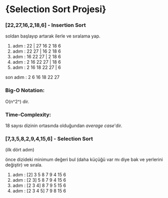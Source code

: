 # {Selection Sort Projesi}

### [22,27,16,2,18,6] - Insertion Sort

soldan başlayıp artarak ilerle ve sıralama yap.

1. adım : 22 | 27 16 2 18 6
2. adım : 22 27 | 16 2 18 6 
3. adım : 16 22 27 | 2 18 6
4. adım : 2 16 22 27 | 18 6
5. adım : 2 16 18 22 27 | 6

son adım : 2 6 16 18 22 27

### Big-O Notation:

O(n^2^) dir. 

### Time-Complexity: 

18 sayısı dizinin ortasında olduğundan *average case*'dir.

### [7,3,5,8,2,9,4,15,6] - Selection Sort 
(ilk dört adım)

önce dizideki minimum değeri bul (daha küçüğü var mı diye bak ve yerlerini değiştir) ve sırala.

1. adım : [2] 3 5 8 7 9 4 15 6
2. adım : [2 3] 5 8 7 9 4 15 6
3. adım : [2 3 4] 8 7 9 5 15 6
4. adım : [2 3 4 5] 7 9 8 15 6